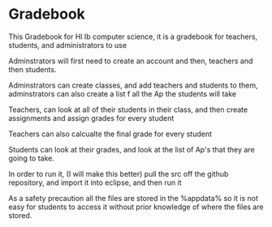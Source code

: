 # Gradebook
This Gradebook for Hl Ib computer science, it is a gradebook for teachers, students, and administrators to use


Adminstrators will first need to create an account and then, teachers and then students. 

Adminstrators can create classes, and add teachers and students to them, adminstrators can also create a list f all the Ap the students will take

Teachers, can look at all of their students in their class, and then create assignments and assign grades for every student

Teachers can also calcualte the final grade for every student

Students can look at their grades, and look at the list of Ap's that they are going to take.


In order to run it, (I will make this better) pull the src off the github repository, and import it into eclipse, and then run it

As a safety precaution all the files are stored in the %appdata% so it is not easy for students to access it without
prior knowledge of where the files are stored.

